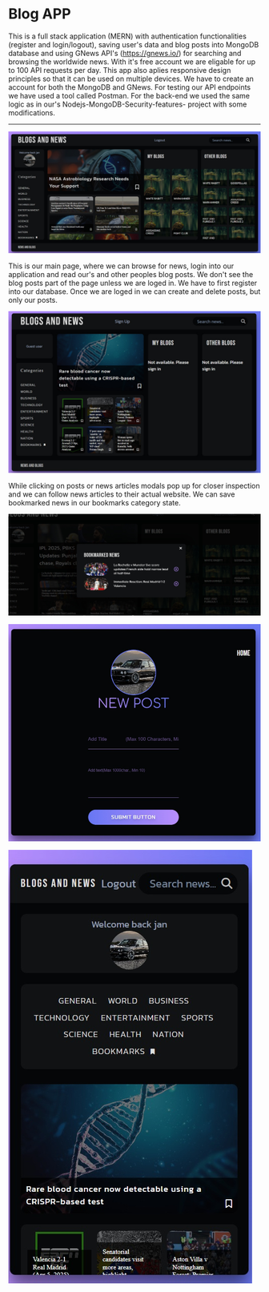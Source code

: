 # Blog APP

This is a full stack application (MERN) with authentication functionalities (register and login/logout), saving user's data and blog posts into MongoDB database and using GNews API's (https://gnews.io/) for searching and browsing the worldwide news. With it's free account we are eligable for up to 100 API requests per day. This app also aplies responsive design principles so that it can be used on multiple devices. We have to create an account for both the MongoDB and GNews. For testing our API endpoints we have used a tool called Postman. For the back-end we used the same logic as in our's Nodejs-MongoDB-Security-features- project with some modifications. 


------


![My Image](client/src/assets/images/blogs1.jpg)

This is our main page, where we can browse for news, login into our application and read our's and other peoples blog posts. We don't see the blog posts part of the page unless we are loged in. We have to first register into our database. Once we are loged in we can create and delete posts, but only our posts.



![My Image](client/src/assets/images/blogs5.jpg)


While clicking on posts or news articles modals pop up for closer inspection and we can follow news articles to their actual website. We can save bookmarked news in our bookmarks category state.


![My Image](client/src/assets/images/blogs2.jpg)

![My Image](client/src/assets/images/blogs3.jpg)

![My Image](client/src/assets/images/blogs4.jpg)